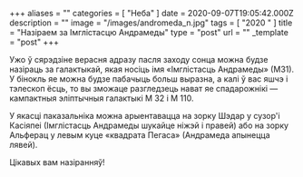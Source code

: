 +++
aliases = ""
categories = [ "Неба" ]
date = 2020-09-07T19:05:42.000Z
description = ""
image = "/images/andromeda_n.jpg"
tags = [ "2020 " ]
title = "Назіраем за Імглістасцю Андрамеды"
type = "post"
url = ""
_template = "post"
+++

Ужо ў сярэдзіне верасня адразу пасля заходу сонца можна будзе назіраць за галактыкай, якая носіць імя «Імглістасць Андрамеды» (М31). У бінокль яе можна будзе пабачыць больш выразна, а калі ў вас яшчэ і тэлескоп ёсць, то вы зможаце разгледзець нават яе спадарожнікі — кампактныя эліптычныя галактыкі М 32 і М 110.  
  
У якасці паказальніка можна арыентавацца на зорку Шэдар у сузор'і Касіяпеі (Імглістасць Андрамеды шукайце ніжэй і правей) або на зорку Альферац у левым куце «квадрата Пегаса» (Андрамеда апынецца лявей).  
  
Цікавых вам назіранняў!
